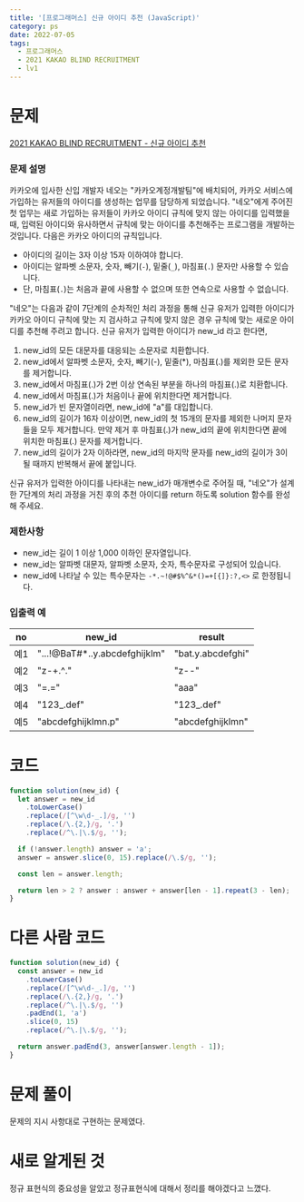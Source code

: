 ```yaml
---
title: '[프로그래머스] 신규 아이디 추천 (JavaScript)'
category: ps
date: 2022-07-05
tags:
  - 프로그래머스
  - 2021 KAKAO BLIND RECRUITMENT
  - lv1
---
```


# 문제

[2021 KAKAO BLIND RECRUITMENT - 신규 아이디 추천](https://school.programmers.co.kr/learn/courses/30/lessons/72410)

### 문제 설명

카카오에 입사한 신입 개발자 네오는 "카카오계정개발팀"에 배치되어, 카카오 서비스에 가입하는 유저들의 아이디를 생성하는 업무를 담당하게 되었습니다. "네오"에게 주어진 첫 업무는 새로 가입하는 유저들이 카카오 아이디 규칙에 맞지 않는 아이디를 입력했을 때, 입력된 아이디와 유사하면서 규칙에 맞는 아이디를 추천해주는 프로그램을 개발하는 것입니다.
다음은 카카오 아이디의 규칙입니다.

- 아이디의 길이는 3자 이상 15자 이하여야 합니다.
- 아이디는 알파벳 소문자, 숫자, 빼기(`-`), 밑줄(`_`), 마침표(`.`) 문자만 사용할 수 있습니다.
- 단, 마침표(`.`)는 처음과 끝에 사용할 수 없으며 또한 연속으로 사용할 수 없습니다.

"네오"는 다음과 같이 7단계의 순차적인 처리 과정을 통해 신규 유저가 입력한 아이디가 카카오 아이디 규칙에 맞는 지 검사하고 규칙에 맞지 않은 경우 규칙에 맞는 새로운 아이디를 추천해 주려고 합니다.
신규 유저가 입력한 아이디가 new_id 라고 한다면,

1. new_id의 모든 대문자를 대응되는 소문자로 치환합니다.
2. new_id에서 알파벳 소문자, 숫자, 빼기(-), 밑줄(\*), 마침표(.)를 제외한 모든 문자를 제거합니다.
3. new_id에서 마침표(.)가 2번 이상 연속된 부분을 하나의 마침표(.)로 치환합니다.
4. new_id에서 마침표(.)가 처음이나 끝에 위치한다면 제거합니다.
5. new_id가 빈 문자열이라면, new_id에 "a"를 대입합니다.
6. new_id의 길이가 16자 이상이면, new_id의 첫 15개의 문자를 제외한 나머지 문자들을 모두 제거합니다.
   만약 제거 후 마침표(.)가 new_id의 끝에 위치한다면 끝에 위치한 마침표(.) 문자를 제거합니다.
7. new_id의 길이가 2자 이하라면, new_id의 마지막 문자를 new_id의 길이가 3이 될 때까지 반복해서 끝에 붙입니다.

신규 유저가 입력한 아이디를 나타내는 new_id가 매개변수로 주어질 때, "네오"가 설계한 7단계의 처리 과정을 거친 후의 추천 아이디를 return 하도록 solution 함수를 완성해 주세요.

### 제한사항

- new_id는 길이 1 이상 1,000 이하인 문자열입니다.
- new_id는 알파벳 대문자, 알파벳 소문자, 숫자, 특수문자로 구성되어 있습니다.
- new_id에 나타날 수 있는 특수문자는 `-*.~!@#$%^&*()=+[{]}:?,<>` 로 한정됩니다.

### 입출력 예

| no  | new_id                         | result            |
| --- | ------------------------------ | ----------------- |
| 예1 | "...!@BaT#\*..y.abcdefghijklm" | "bat.y.abcdefghi" |
| 예2 | "z-+.^."                       | "z--"             |
| 예3 | "=.="                          | "aaa"             |
| 예4 | "123\_.def"                    | "123\_.def"       |
| 예5 | "abcdefghijklmn.p"             | "abcdefghijklmn"  |

# 코드

```js
function solution(new_id) {
  let answer = new_id
    .toLowerCase()
    .replace(/[^\w\d-_.]/g, '')
    .replace(/\.{2,}/g, '.')
    .replace(/^\.|\.$/g, '');

  if (!answer.length) answer = 'a';
  answer = answer.slice(0, 15).replace(/\.$/g, '');

  const len = answer.length;

  return len > 2 ? answer : answer + answer[len - 1].repeat(3 - len);
}
```

# 다른 사람 코드

```js
function solution(new_id) {
  const answer = new_id
    .toLowerCase()
    .replace(/[^\w\d-_.]/g, '')
    .replace(/\.{2,}/g, '.')
    .replace(/^\.|\.$/g, '')
    .padEnd(1, 'a')
    .slice(0, 15)
    .replace(/^\.|\.$/g, '');

  return answer.padEnd(3, answer[answer.length - 1]);
}
```

# 문제 풀이

문제의 지시 사항대로 구현하는 문제였다.

# 새로 알게된 것

정규 표현식의 중요성을 알았고 정규표현식에 대해서 정리를 해야겠다고 느꼈다.
